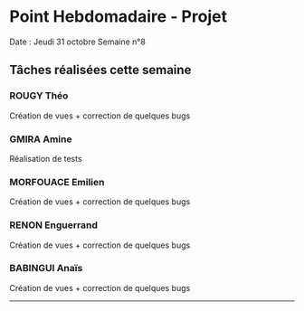 # Point Hebdomadaire - Projet

Date : Jeudi 31 octobre
Semaine n°8

## Tâches réalisées cette semaine

### ROUGY Théo
Création de vues + correction de quelques bugs 

### GMIRA Amine
Réalisation de tests

### MORFOUACE Emilien
Création de vues + correction de quelques bugs 

### RENON Enguerrand
Création de vues + correction de quelques bugs 

### BABINGUI Anaïs
Création de vues + correction de quelques bugs

---
